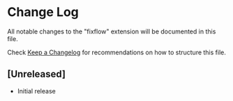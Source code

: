 # Change Log

All notable changes to the "fixflow" extension will be documented in this file.

Check [Keep a Changelog](http://keepachangelog.com/) for recommendations on how to structure this file.

## [Unreleased]

- Initial release
